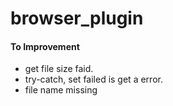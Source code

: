 # browser_plugin

#### To Improvement
* get file size faid.
* try-catch, set failed is get a error.
* file name missing

